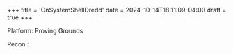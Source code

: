 +++
title = 'OnSystemShellDredd'
date = 2024-10-14T18:11:09-04:00
draft = true
+++

Platform: Proving Grounds

Recon : 
